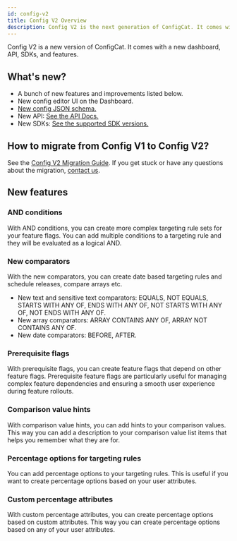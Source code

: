 ```yaml
---
id: config-v2
title: Config V2 Overview
description: Config V2 is the next generation of ConfigCat. It comes with a new dashboard, API, SDKs, and features.
---
```


Config V2 is a new version of ConfigCat. It comes with a new dashboard, API, SDKs, and features.

## What's new?

- A bunch of new features and improvements listed below.
- New config editor UI on the Dashboard.
- [New config JSON schema.](https://github.com/configcat/config-json)
- New API: [See the API Docs.](https://api.configcat.com/docs/)
- New SDKs: [See the supported SDK versions.](advanced/config-v2-sdk-compatibility)

## How to migrate from Config V1 to Config V2?

See the [Config V2 Migration Guide](advanced/config-v2-migration-guide). If you get stuck or have any questions about the migration, [contact us](https://configcat.com/support/).

## New features

### AND conditions

With AND conditions, you can create more complex targeting rule sets for your feature flags. You can add multiple conditions to a targeting rule and they will be evaluated as a logical AND.

### New comparators

With the new comparators, you can create date based targeting rules and schedule releases, compare arrays etc.

- New text and sensitive text comparators: EQUALS, NOT EQUALS, STARTS WITH ANY OF, ENDS WITH ANY OF, NOT STARTS WITH ANY OF, NOT ENDS WITH ANY OF.
- New array comparators: ARRAY CONTAINS ANY OF, ARRAY NOT CONTAINS ANY OF.
- New date comparators: BEFORE, AFTER.

### Prerequisite flags

With prerequisite flags, you can create feature flags that depend on other feature flags. Prerequisite feature flags are particularly useful for managing complex feature dependencies and ensuring a smooth user experience during feature rollouts.

### Comparison value hints

With comparison value hints, you can add hints to your comparison values. This way you can add a description to your comparison value list items that helps you remember what they are for.

### Percentage options for targeting rules

You can add percentage options to your targeting rules. This is useful if you want to create percentage options based on your user attributes.

### Custom percentage attributes

With custom percentage attributes, you can create percentage options based on custom attributes. This way you can create percentage options based on any of your user attributes.